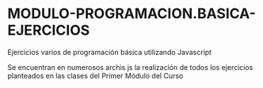 # MODULO-PROGRAMACION.BASICA-EJERCICIOS
Ejercicios varios de programación básica utilizando Javascript

Se encuentran en numerosos archis js la realización de todos los ejercicios planteados en las clases del Primer Módulo del Curso
